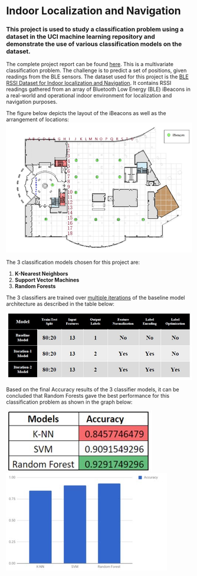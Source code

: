 # Indoor Localization and Navigation
### This project is used to study a classification problem using a dataset in the UCI machine learning repository and demonstrate the use of various classification models on the dataset. 
The complete project report can be found [here](https://github.com/dbrownambi/indoor-localization-and-navigation/blob/master/Project%20Report.pdf). This is a multivariate classification problem. The challenge is to predict a set of positions, given readings from the BLE sensors. The dataset used for this project is the [BLE RSSI Dataset for Indoor localization and Navigation](https://archive.ics.uci.edu/ml/datasets/BLE+RSSI+Dataset+for+Indoor+localization+and+Navigation). It contains RSSI readings gathered from an array of Bluetooth Low Energy (BLE) iBeacons in a real-world and operational indoor environment for localization and navigation purposes.

The figure below depicts the layout of the iBeacons as well as the arrangement of locations: 
![alt text](https://github.com/dbrownambi/indoor-localization-and-navigation/blob/master/images/iBeacon_Layout.jpg "iBeacon_Layout")


The 3 classification models chosen for this project are:

1. **K-Nearest Neighbors**
2. **Support Vector Machines** 
3. **Random Forests**


The 3 classifiers are trained over [multiple iterations](https://github.com/dbrownambi/indoor-localization-and-navigation/tree/master/code) of the baseline model architecture as described in the table below:

![alt text](https://github.com/dbrownambi/indoor-localization-and-navigation/blob/master/images/arch_table.JPG "Arch_table")


Based on the final Accuracy results of the 3 classifier models, it can be concluded that Random Forests gave the best performance for this
classification problem as shown in the graph below:

![alt text](https://github.com/dbrownambi/indoor-localization-and-navigation/blob/master/images/Final_table.JPG  "Table")
![alt text](https://github.com/dbrownambi/indoor-localization-and-navigation/blob/master/images/Final_graph.JPG "Graph")
